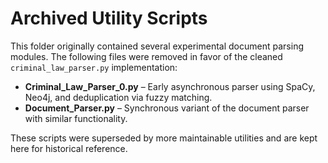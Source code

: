 # Archived Utility Scripts

This folder originally contained several experimental document parsing modules. The following files were removed in favor of the cleaned `criminal_law_parser.py` implementation:

- **Criminal_Law_Parser_0.py** – Early asynchronous parser using SpaCy, Neo4j, and deduplication via fuzzy matching.
- **Document_Parser.py** – Synchronous variant of the document parser with similar functionality.

These scripts were superseded by more maintainable utilities and are kept here for historical reference.
